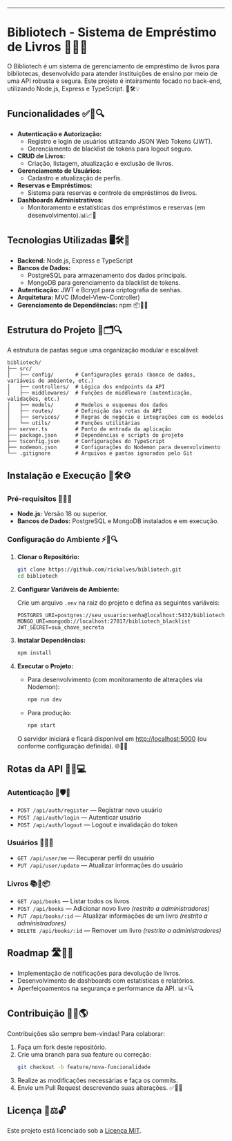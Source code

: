 
---

# Bibliotech - Sistema de Empréstimo de Livros 📖🏫🔖

O Bibliotech é um sistema de gerenciamento de empréstimo de livros para bibliotecas, desenvolvido para atender instituições de ensino por meio de uma API robusta e segura. Este projeto é inteiramente focado no back-end, utilizando Node.js, Express e TypeScript. 🔄🛠️💡

## Funcionalidades ✅📘🔍

- **Autenticação e Autorização:**
  - Registro e login de usuários utilizando JSON Web Tokens (JWT).
  - Gerenciamento de blacklist de tokens para logout seguro.
- **CRUD de Livros:**
  - Criação, listagem, atualização e exclusão de livros.
- **Gerenciamento de Usuários:**
  - Cadastro e atualização de perfis.
- **Reservas e Empréstimos:**
  - Sistema para reservas e controle de empréstimos de livros.
- **Dashboards Administrativos:**
  - Monitoramento e estatísticas dos empréstimos e reservas (em desenvolvimento).📊📈📑

## Tecnologias Utilizadas 🖥️🛠️🔧

- **Backend:** Node.js, Express e TypeScript
- **Bancos de Dados:**
  - PostgreSQL para armazenamento dos dados principais.
  - MongoDB para gerenciamento da blacklist de tokens.
- **Autenticação:** JWT e Bcrypt para criptografia de senhas.
- **Arquitetura:** MVC (Model-View-Controller)
- **Gerenciamento de Dependências:** npm 📦📂💾

## Estrutura do Projeto 📂🗂️🔍

A estrutura de pastas segue uma organização modular e escalável:

```
bibliotech/
├── src/
│   ├── config/       # Configurações gerais (banco de dados, variáveis de ambiente, etc.)
│   ├── controllers/  # Lógica dos endpoints da API
│   ├── middlewares/  # Funções de middleware (autenticação, validações, etc.)
│   ├── models/       # Modelos e esquemas dos dados
│   ├── routes/       # Definição das rotas da API
│   ├── services/     # Regras de negócio e integrações com os modelos
│   └── utils/        # Funções utilitárias
├── server.ts         # Ponto de entrada da aplicação
├── package.json      # Dependências e scripts do projeto
├── tsconfig.json     # Configurações do TypeScript
├── nodemon.json      # Configurações do Nodemon para desenvolvimento
└── .gitignore        # Arquivos e pastas ignorados pelo Git
```

## Instalação e Execução 🚀🛠️⚙️

### Pré-requisitos 📝✅📌

- **Node.js:** Versão 18 ou superior.
- **Bancos de Dados:** PostgreSQL e MongoDB instalados e em execução.

### Configuração do Ambiente ⚡🔧🔍

1. **Clonar o Repositório:**

   ```bash
   git clone https://github.com/rickalves/bibliotech.git
   cd bibliotech
   ```

2. **Configurar Variáveis de Ambiente:**

   Crie um arquivo `.env` na raiz do projeto e defina as seguintes variáveis:

   ```dotenv
   POSTGRES_URI=postgres://seu_usuario:senha@localhost:5432/bibliotech_db
   MONGO_URI=mongodb://localhost:27017/bibliotech_blacklist
   JWT_SECRET=sua_chave_secreta
   ```

3. **Instalar Dependências:**

   ```bash
   npm install
   ```

4. **Executar o Projeto:**

   - Para desenvolvimento (com monitoramento de alterações via Nodemon):

     ```bash
     npm run dev
     ```

   - Para produção:

     ```bash
     npm start
     ```

   O servidor iniciará e ficará disponível em [http://localhost:5000](http://localhost:5000) (ou conforme configuração definida). 🌐🚀🔗

## Rotas da API 🔀📡💻

### Autenticação 🔑🛡️🔄

- `POST /api/auth/register` — Registrar novo usuário
- `POST /api/auth/login` — Autenticar usuário
- `POST /api/auth/logout` — Logout e invalidação do token

### Usuários 👤📂🔄

- `GET /api/user/me` — Recuperar perfil do usuário
- `PUT /api/user/update` — Atualizar informações do usuário

### Livros 📚📖📦

- `GET /api/books` — Listar todos os livros
- `POST /api/books` — Adicionar novo livro *(restrito a administradores)*
- `PUT /api/books/:id` — Atualizar informações de um livro *(restrito a administradores)*
- `DELETE /api/books/:id` — Remover um livro *(restrito a administradores)*

## Roadmap 🛣️📍📌

- Implementação de notificações para devolução de livros.
- Desenvolvimento de dashboards com estatísticas e relatórios.
- Aperfeiçoamentos na segurança e performance da API. 📊⚡🔍

## Contribuição 🤝🚀🌎

Contribuições são sempre bem-vindas! Para colaborar:

1. Faça um fork deste repositório.
2. Crie uma branch para sua feature ou correção:
   ```bash
   git checkout -b feature/nova-funcionalidade
   ```
3. Realize as modificações necessárias e faça os commits.
4. Envie um Pull Request descrevendo suas alterações. ✅📩🔧

## Licença 📜⚖️🔓

Este projeto está licenciado sob a [Licença MIT](LICENSE).

